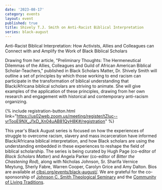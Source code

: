 ```yaml
---
date: '2023-08-17'
category: events
layout: event
published: true
title: Shively T.J. Smith on Anti-Racist Biblical Interpretation
series: black-august
---
```

Anti-Racist Biblical Interpretation:
How Activists, Allies and Colleagues can Connect with and Amplify the Work of Black Biblical Scholars

Drawing from her article,  "Preliminary Thoughts: The Hermeneutical Dilemmas of the Allies, Colleagues and Guild of African American Biblical Scholar-Teachers," published in Black Scholars Matter, Dr. Shively Smith will outline a set of principles by which those working to end racism can participate in the transformation of biblical understanding that Black/Africana biblical scholars are striving to animate. She will give examples of the application of these principles, drawing from her own research and engagement with historical and contemporary anti-racism organizing.

{% include registration-button.html link="https://us02web.zoom.us/meeting/register/tZIuc--vrTooE9NX_J1xD_Xn04uAB81QyH8K#/registration" %}

This year's Black August series is focused on how the experiences of struggle to overcome racism, slavery and mass incarceration have informed Black/Africana biblical interpretation, and how Black scholars are using the understanding embedded in these experiences to reshape the field of biblical scholarship. The series is being curated by Hugh Page (co-editor of _Black Scholars Matter_) and Angela Parker (co-editor of _Bitter the Chastening Rod_), along with Nicholas Johnson, Sr. Sharifa Vernice Meytung, Sherly Fabre, Warren Cooper, Carolyn Grice and Amy Dalton. Bios are available at [clbsj.org/events/black-august/](https://clbsj.org/events/black-august/). We are grateful for the co-sponsorship of [Johnson C. Smith Theological Seminary](https://www.jcsts.org/) and the [Community of Living Traditions](https://www.facebook.com/CLTMultifaith/).
